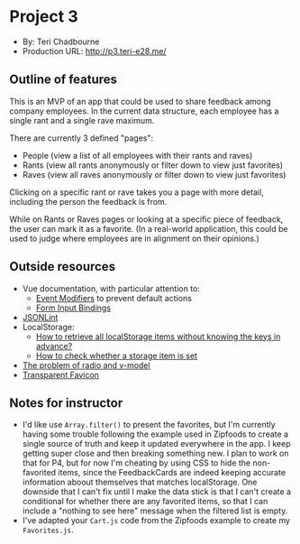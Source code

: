 # Project 3
+ By: Teri Chadbourne
+ Production URL: <http://p3.teri-e28.me/>


## Outline of features
This is an MVP of an app that could be used to share feedback among company employees. In the current data structure, each employee has a single rant and a single rave maximum.

There are currently 3 defined "pages":
- People (view a list of all employees with their rants and raves)
- Rants (view all rants anonymously or filter down to view just favorites)
- Raves (view all raves anonymously or filter down to view just favorites)

Clicking on a specific rant or rave takes you a page with more detail, including the person the feedback is from.

While on Rants or Raves pages or looking at a specific piece of feedback, the user can mark it as a favorite. (In a real-world application, this could be used to judge where employees are in alignment on their opinions.)

## Outside resources
* Vue documentation, with particular attention to:
  - [Event Modifiers](https://vuejs.org/v2/guide/events.html#Event-Modifiers) to prevent default actions
  - [Form Input Bindings](https://vuejs.org/v2/guide/forms.html)
* [JSONLint](https://jsonlint.com/)
* LocalStorage:
  - [How to retrieve all localStorage items without knowing the keys in advance?
](https://stackoverflow.com/questions/17745292/how-to-retrieve-all-localstorage-items-without-knowing-the-keys-in-advance/48712489)
  - [How to check whether a storage item is set](https://stackoverflow.com/questions/3262605/how-to-check-whether-a-storage-item-is-set)
* [The problem of radio and v-model](https://github.com/vuejs/vue/issues/3238)
* [Transparent Favicon](http://transparent-favicon.info/)

## Notes for instructor
- I'd like use `Array.filter()` to present the favorites, but I'm currently having some trouble following the example used in Zipfoods to create a single source of truth and keep it updated everywhere in the app. I keep getting super close and then breaking something new. I plan to work on that for P4, but for now I'm cheating by using CSS to hide the non-favorited items, since the FeedbackCards are indeed keeping accurate information aboout themselves that matches localStorage. One downside that I can't fix until I make the data stick is that I can't create a conditional for whether there are any favorited items, so that I can include a "nothing to see here" message when the filtered list is empty.
- I've adapted your `Cart.js` code from the Zipfoods example to create my `Favorites.js`.
